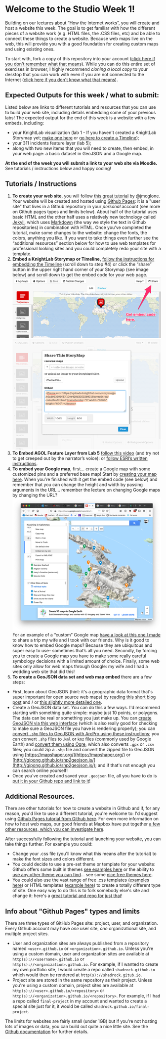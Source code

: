 # Welcome to the Studio Week 1!
Building on our lectures about “How the Internet works”, you will create and host a website this week. The goal is to get familiar with how the different pieces of a website work (e.g. HTML files, the .CSS files, etc) and be able to connect these things to create a website. Because web maps live on the web, this will provide you with a good foundation for creating custom maps and using existing ones.

To start with, fork a copy of this repository into your account ([click here if you don't remember what that means](https://help.github.com/en/github/getting-started-with-github/fork-a-repo)). While you can do this entire set of exercises in browser, I highly recommend _cloning a local copy_ to your desktop that you can work with even if you are not connected to the Internet ([click here if you don't know what that means](https://help.github.com/en/desktop/contributing-to-projects/adding-and-cloning-repositories)).

## Expected Outputs for this week / what to submit:
Listed below are links to different tutorials and resources that you can use to build your web site, including details embedding some of your previous labs! The expected output for the end of this week is a website with a few embeds, including:
- your KnightLab visualization (lab 1 - If you haven't created a KnightLab Storymap yet; [make one here](https://storymap.knightlab.com) or [go here to create a Timeline](https://timeline.knightlab.com/));
- your 311 incidents feature layer (lab 5);
- along with two new items that you will need to create, then embed, in your web page: a basic dataset in GeoJSON and a Google map.

**At the end of the week you will submit a link to your web site via Moodle.** See tutorials / instructions below and happy coding!

## Tutorials / Instructions

1. **To create your web site**, you will follow [this great tutorial](http://jmcglone.com/guides/github-pages/) by @jmcglone. Your website will be created and hosted using [Github Pages](https://help.github.com/en/github/working-with-github-pages/about-github-pages): it is a "user site" that lives in a Github repository in your *personal* account (see more on Github pages types and limits below). About half of the tutorial uses basic HTML and the other half uses a relatively new technology called [Jekyll](https://jekyllrb.com/docs/github-pages/), which uses [Markdown](https://www.markdownguide.org/getting-started/) (the way we style the text in Github repositories) in combination with HTML. Once you’ve completed the tutorial, make some changes to the website: change the fonts, the colors, anything you like. If you want to take things even further see the “additional resources” section below for how to use web templates for professional looking sites and you could completely redo your site with a template.  
2. **Embed a KnightLab Storymap or Timeline,** [follow the instructions for embedding the Timeline](https://timeline.knightlab.com/) (scroll down to step #4) or click the “share” button in the upper right hand corner of your Storymap (see image below) and scroll down to get the embed code for your web page.
![](images/KL_Storymap_embed1.png)
![](images/KL_Storymap_embed2.png)
3. **To Embed AGOL Feature Layer from Lab 5** [follow this video](https://www.esri.com/videos/watch?videoid=jIY06GN7XkM&title=arcgis-com-embedding-a-map-in-your-website) (and try not to get creeped out by the narrator’s voice): or [follow ESRI’s written instructions](https://doc.arcgis.com/en/arcgis-online/share-maps/embed-maps-groups.htm).
4. **To embed your Google map**, first... create a Google map with some customized pins and a preferred base map! Start by [creating your map here](https://www.google.com/maps/about/mymaps/). When you're finished with it get the embed code (see below) and remember that you can change the height and width by passing arguments in the URL... remember the lecture on changing Google maps by changing the URL?
![](images/Google_Maps_Embed.png)
For an example of a “custom” Google map [have a look at this one I made](https://www.google.com/maps/d/u/0/edit?hl=en&mid=1tPh_AQ3bIpFUOzXtXzhnJfbYrYQnne5l&ll=37.008808047029%2C26.935363552731246&z=12) to share a trip my wife and I took with our friends. Why is it good to know how to embed Google maps? Because they are ubiquitous and super easy to use– sometimes that’s all you need. Secondly, by forcing you to create a Google map you have to make some really careful symbology decisions with a limited amount of choice. Finally, some web sites only allow for web maps through Google: my wife and I had a wedding web site that did this!
5. **To create a GeoJSON data set and web map embed** there are a few steps:
  * First, learn about GeoJSON (hint: it's a geographic data format that's super important for open source web maps) by [reading this short blog post](https://leafletjs.com/examples/geojson/) and / or [this slightly more detailed one](https://macwright.org/2015/03/23/geojson-second-bite.html).
  * Create a GeoJSON data set. You can do this a few ways. I'd recommend starting with something quite simple: maybe just 10 points, or polygons. The data can be real or something you just make up. You can [create GeoJSON via this web interface](http://geojson.io) (which is also really good for checking to make sure a GeoJSON file you have is rendering properly); you can [convert `.shp` files to GeoJSON with ArcPro using these instructions](https://pro.arcgis.com/en/pro-app/tool-reference/conversion/features-to-json.htm); you can convert `.shp` files to .`kml` or `kmz` files (commonly used by Google Earth) and [convert them using Ogre](http://ogre.adc4gis.com), which also converts `.gpx` or `.csv` files; you could zip a `.shp` file and convert the zipped file to GeoJSON using [https://mapshaper.org/](https://mapshaper.org/) or [http://gipong.github.io/shp2geojson.js/](http://gipong.github.io/shp2geojson.js/); and if that's not enough you can search online yourself!
  * Once you've created and saved your `.geojson` file, all you have to do is [put it in your Github repo and link to it](https://help.github.com/en/github/managing-files-in-a-repository/mapping-geojson-files-on-github)!

## Additional Resources.
There are other tutorials for how to create a website in Github and if, for any reason, you'd like to use a different tutorial, you're welcome to: I'd suggest using [Github Pages tutorial from Github here](https://lab.github.com/githubtraining/github-pages). For even more information on how to host web maps, our good friends at Mapbox have put together [a few other resources, which you can investigate here](https://labs.mapbox.com/education/how-to-host-a-web-map/).

After successfully following the tutorial and launching your website, you can take things further. For example you could:
- Change your .css file (you'll know what this means after the tutorial) to make the font sizes and colors different.
- You could decide to use a pre-set theme or template for your website: Github offers some built in themes [see examples here](https://help.github.com/en/github/working-with-github-pages/adding-a-theme-to-your-github-pages-site-using-jekyll) or the ability to [use any other theme you can find](https://github.blog/2017-11-29-use-any-theme-with-github-pages/)... see some [nice free themes here](https://jekyllthemes.io/free).
- You could also use the vast range of free .css templates ([examples here](http://www.csszengarden.com/)) or HTML templates ([example here](https://html5up.net/)) to create a totally different type of site. One easy way to do this is to fork somebody else's site and change it: here's a [great tutorial and repo for just that](https://blog.usejournal.com/set-up-your-portfolio-website-in-less-than-10-minutes-with-github-pages-d0efa8ff56fd)!

## Info about "Github Pages" types and limits
There are three types of GitHub Pages site: project, user, and organization. Every Github account may have *one* user site, *one* organizational site, and multiple project sites.

- User and organization sites are always published from a repository named `<user>.github.io` or `<organization>.github.io`. Unless you're using a custom domain, user and organization sites are available at `http(s)://<username>.github.io` or `http(s)://<organization>.github.io`. For example, if I wanted to create my own portfolio site, I would create a repo called `shadrock.github.io` which would then be rendered at `http(s)://shadrock.gitub.io`.
- Project site are stored in the same repository as their project. Unless you're using a custom domain, project sites are available at `http(s)://<user>.github.io/<repository>` or `http(s)://<organization>.github.io/<repository>`. For example, if I had a repo called `final-project` in my account and wanted to create a special site just for it, it would be called `shadrock.github.io/final-project`.

The limits for websites are fairly small (under 1GB) but if you're not hosting lots of images or data, you can build out quite a nice little site. See the [Github documentation](https://help.github.com/en/github/working-with-github-pages/about-github-pages#types-of-github-pages-sites) for further details.
